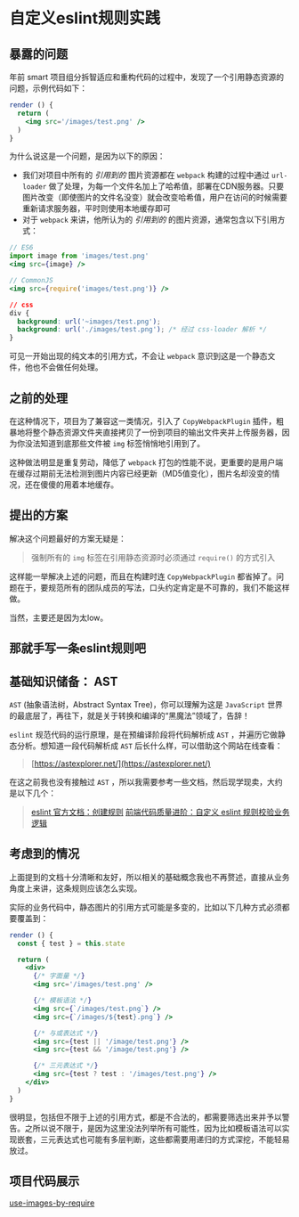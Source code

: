 # 自定义eslint规则实践


## 暴露的问题

年前 smart 项目组分拆智适应和重构代码的过程中，发现了一个引用静态资源的问题，示例代码如下：
```jsx
render () {
  return (
    <img src='/images/test.png' />
  )
}
```
为什么说这是一个问题，是因为以下的原因：
- 我们对项目中所有的 *引用到的* 图片资源都在 `webpack` 构建的过程中通过 `url-loader` 做了处理，为每一个文件名加上了哈希值，部署在CDN服务器。只要图片改变（即使图片的文件名没变）就会改变哈希值，用户在访问的时候需要重新请求服务器，平时则使用本地缓存即可
- 对于 `webpack` 来讲，他所认为的 *引用到的* 的图片资源，通常包含以下引用方式：
```jsx
// ES6
import image from 'images/test.png'
<img src={image} />

// CommonJS
<img src={require('images/test.png')} />
```
```css
// css
div {
  background: url('~images/test.png');
  background: url('./images/test.png'); /* 经过 css-loader 解析 */
}
```
可见一开始出现的纯文本的引用方式，不会让 `webpack` 意识到这是一个静态文件，他也不会做任何处理。


## 之前的处理

在这种情况下，项目为了兼容这一类情况，引入了 `CopyWebpackPlugin` 插件，粗暴地将整个静态资源文件夹直接拷贝了一份到项目的输出文件夹并上传服务器，因为你没法知道到底那些文件被 `img` 标签悄悄地引用到了。

这种做法明显是重复劳动，降低了 `webpack` 打包的性能不说，更重要的是用户端在缓存过期前无法检测到图片内容已经更新（MD5值变化），图片名却没变的情况，还在傻傻的用着本地缓存。


## 提出的方案

解决这个问题最好的方案无疑是：
> 强制所有的 `img` 标签在引用静态资源时必须通过 `require()` 的方式引入

这样能一举解决上述的问题，而且在构建时连 `CopyWebpackPlugin` 都省掉了。问题在于，要规范所有的团队成员的写法，口头约定肯定是不可靠的，我们不能这样做。

当然，主要还是因为太low。


## 那就手写一条eslint规则吧


## 基础知识储备： AST

`AST` (抽象语法树，Abstract Syntax Tree)，你可以理解为这是 `JavaScript` 世界的最底层了，再往下，就是关于转换和编译的“黑魔法”领域了，告辞！

`eslint` 规范代码的运行原理，是在预编译阶段将代码解析成 `AST` ，并遍历它做静态分析。想知道一段代码解析成 `AST` 后长什么样，可以借助这个网站在线查看：

> [https://astexplorer.net/](https://astexplorer.net/)

在这之前我也没有接触过 `AST` ，所以我需要参考一些文档，然后现学现卖，大约是以下几个：

> [eslint 官方文档：创建规则](https://cn.eslint.org/docs/developer-guide/working-with-rules)
> [前端代码质量进阶：自定义 eslint 规则校验业务逻辑](https://segmentfault.com/a/1190000014684778)

## 考虑到的情况

上面提到的文档十分清晰和友好，所以相关的基础概念我也不再赘述，直接从业务角度上来讲，这条规则应该怎么实现。

实际的业务代码中，静态图片的引用方式可能是多变的，比如以下几种方式必须都要覆盖到：
```jsx
render () {
  const { test } = this.state

  return (
    <div>
      {/* 字面量 */}
      <img src='/images/test.png' />

      {/* 模板语法 */}
      <img src={`/images/test.png`} />
      <img src={`/images/${test}.png`} />

      {/* 与或表达式 */}
      <img src={test || '/image/test.png'} />
      <img src={test && '/image/test.png'} />

      {/* 三元表达式 */}
      <img src={test ? test : '/images/test.png'} />
    </div>
  )
}
```

很明显，包括但不限于上述的引用方式，都是不合法的，都需要筛选出来并予以警告。之所以说不限于，是因为这里没法列举所有可能性，因为比如模板语法可以实现嵌套，三元表达式也可能有多层判断，这些都需要用递归的方式深挖，不能轻易放过。

## 项目代码展示

[use-images-by-require](https://github.com/zhike-team/eslint-plugin-zhike/blob/master/rules/use-images-by-require.js)
